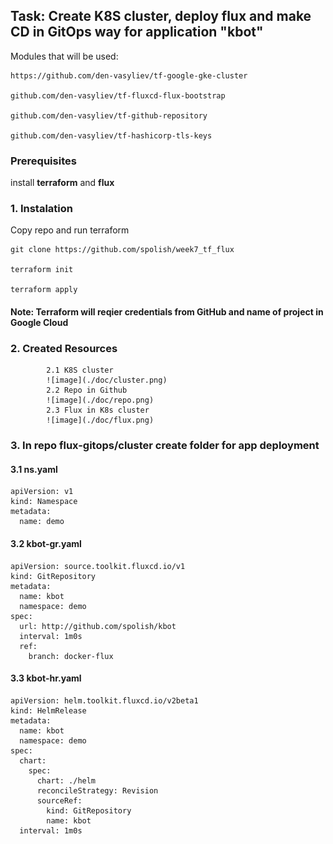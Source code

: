 ## Task: Create K8S cluster, deploy flux and make CD in GitOps way for application "kbot"

Modules that will be used:
```
https://github.com/den-vasyliev/tf-google-gke-cluster

github.com/den-vasyliev/tf-fluxcd-flux-bootstrap

github.com/den-vasyliev/tf-github-repository

github.com/den-vasyliev/tf-hashicorp-tls-keys
```

### Prerequisites
install **terraform** and **flux**

### 1. Instalation

Copy repo and run terraform
```
git clone https://github.com/spolish/week7_tf_flux

terraform init

terraform apply
```

####  **Note: Terraform will reqier credentials from GitHub and name of project in Google Cloud**

### 2. Created Resources
			2.1 K8S cluster
			![image](./doc/cluster.png)
			2.2 Repo in Github
			![image](./doc/repo.png)
			2.3 Flux in K8s cluster
			![image](./doc/flux.png)
### 3. In repo **flux-gitops**/cluster create folder for app deployment

#### 3.1 ns.yaml
``` 
apiVersion: v1
kind: Namespace
metadata:
  name: demo
```

#### 3.2 kbot-gr.yaml
```
apiVersion: source.toolkit.fluxcd.io/v1
kind: GitRepository
metadata:
  name: kbot
  namespace: demo
spec:
  url: http://github.com/spolish/kbot
  interval: 1m0s
  ref:
    branch: docker-flux
```

#### 3.3 kbot-hr.yaml
``` 
apiVersion: helm.toolkit.fluxcd.io/v2beta1
kind: HelmRelease
metadata:
  name: kbot
  namespace: demo
spec:
  chart:
    spec:
      chart: ./helm
      reconcileStrategy: Revision
      sourceRef:
        kind: GitRepository
        name: kbot
  interval: 1m0s
```
    